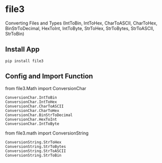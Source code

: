 # file3
Converting Files and Types (IntToBin, IntToHex, CharToASCII, CharToHex, BinStrToDecimal, HexToInt, IntToByte, StrToHex, StrToBytes, StrToASCII, StrToBin)

## Install App

    pip install file3

## Config and Import Function

from file3.Math import ConversionChar

    ConversionChar.IntToBin
    ConversionChar.IntToHex
    ConversionChar.CharToASCII
    ConversionChar.CharToHex
    ConversionChar.BinStrToDecimal
    ConversionChar.HexToInt
    ConversionChar.IntToByte

from file3.math import ConversionString

    ConversionString.StrToHex
    ConversionString.StrToBytes
    ConversionString.StrToASCII
    ConversionString.StrToBin
